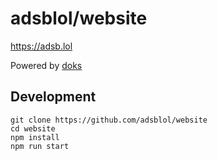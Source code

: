 # adsblol/website

<https://adsb.lol>

Powered by [doks](https://github.com/h-enk/doks)

## Development
```
git clone https://github.com/adsblol/website
cd website
npm install
npm run start
```
